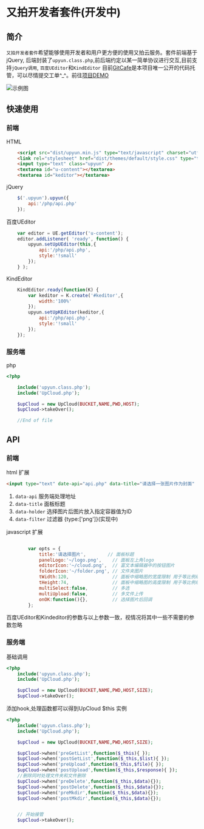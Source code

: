 # 又拍开发者套件(开发中)

## 简介
`又拍开发者套件`希望能够使用开发者和用户更方便的使用又拍云服务。套件前端基于jQuery,
后端封装了`upyun.class.php`,前后端约定以某一简单协议进行交互,目前支持`jQuery调用`, `百度UEditor`和`KindEditor`
目前[GitCafe](https://gitcafe.com/coderhwz/web-developer-suite-for-UPYUN)是本项目唯一公开的代码托管，可以尽情提交工单^_^。前往[项目DEMO](http://www.coderhwz.com/upyun/example)

![示例图](http://www.coderhwz.com/upyun/screenshot.png)


## 快速使用

### 前端
HTML
```html
    <script src="dist/upyun.min.js" type="text/javascript" charset="utf-8"></script>
    <link rel="stylesheet" href="dist/themes/default/style.css" type="text/css" media="screen" charset="utf-8">
    <input type="text" class="upyun" />
    <textarea id="u-content"></textarea>
    <textarea id="keditor"></textarea>
```

jQuery
```javascript
    $('.upyun').upyun({
        api:'/php/api.php'
    });
```
百度UEditor
```javascript
    var editor = UE.getEditor('u-content');
    editor.addListener( 'ready', function() {
        upyun.setUpUEditor(this,{
            api:'/php/api.php',
            style:'!small'
        });
    } );

```
KindEditor
```javascript
    KindEditor.ready(function(K) {
        var keditor = K.create('#keditor',{
            width:'100%'
        });
        upyun.setUpKEditor(keditor,{
            api:'/php/api.php',
            style:'!small'
        });
    });
```


### 服务端
php
```php
<?php

    include('upyun.class.php');
    include('UpCloud.php');

    $upCloud = new UpCloud(BUCKET,NAME,PWD,HOST);
    $upCloud->takeOver();

    //End of file 
```


## API

### 前端
html 扩展
```html
<input type="text" date-api="api.php" data-title="请选择一张图片作为封面" data-holder="" data-filter="{type:['png','jpg']}" />
```
1. `data-api` 服务端处理地址
2. `data-title` 面板标题
3. `data-holder` 选择图片后图片放入指定容器值为ID
4. `data-filter` 过滤器 {type:['png']}(实现中)

javascript 扩展

```javascript

        var opts = {
            title:'请选择图片',        // 面板标题
            panelLogo:'~/logo.png',    // 面板左上角logo
            editorIcon:'~/cloud.png',  // 富文本编辑器中的按钮图片
            folderIcon:'~/folder.png', // 文件夹图片
            tWidth:120,                // 面板中缩略图的宽度限制 用于等比例缩放
            tHeight:74,                // 面板中缩略图的高度限制 用于等比例缩放
            multiSelect:false,         // 多选
            multiUpload:false,         // 多文件上传
            onOK:function(){},         // 选择图片后回调
        };
```
百度UEditor和Kindeditor的参数与以上参数一致，视情况将其中一些不需要的参数忽略

### 服务端
基础调用 
```php
<?php
    include('upyun.class.php');
    include('UpCloud.php');

    $upCloud = new UpCloud(BUCKET,NAME,PWD,HOST,SIZE);
    $upCloud->takeOver();
```

添加hook,处理函数都可以得到UpCloud $this 实例
```php
<?php
    include('upyun.class.php');
    include('UpCloud.php');

    $upCloud = new UpCloud(BUCKET,NAME,PWD,HOST,SIZE);

    $upCloud->when('preGetList',function($_this){ });
    $upCloud->when('postGetList',function($_this,$list){ });
    $upCloud->when('preUpload',function($_this,$file){ });
    $upCloud->when('postUpload',function($_this,$response){ });
    //删除同时处理文件夹和文件删除 
    $upCloud->when('preDelete',function($_this,$data){});
    $upCloud->when('postDelete',function($_this,$data){});
    $upCloud->when('preMkdir',function($_this,$data){});
    $upCloud->when('postMkdir',function($_this,$data){});


    // 开始接管
    $upCloud->takeOver();
```

